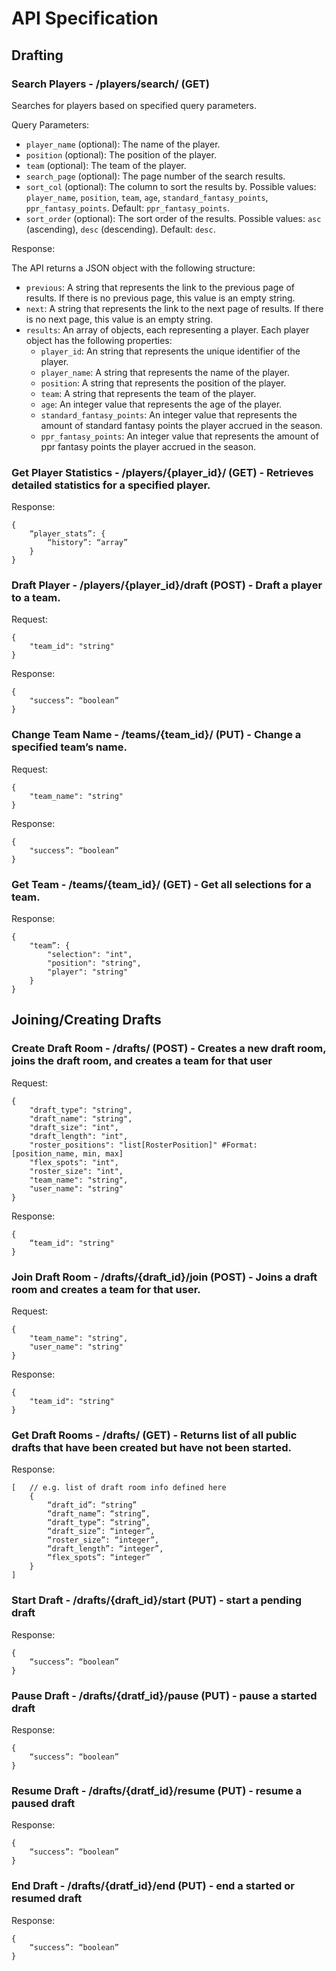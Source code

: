 # API Specification

## Drafting

### Search Players - /players/search/ (GET)
Searches for players based on specified query parameters.

Query Parameters:

- `player_name` (optional): The name of the player.
- `position` (optional): The position of the player.
- `team` (optional): The team of the player.
- `search_page` (optional): The page number of the search results.
- `sort_col` (optional): The column to sort the results by. Possible values: `player_name`, `position`, `team`, `age`, `standard_fantasy_points`, `ppr_fantasy_points`. Default: `ppr_fantasy_points`.
- `sort_order` (optional): The sort order of the results. Possible values: `asc` (ascending), `desc` (descending). Default: `desc`.

Response:

The API returns a JSON object with the following structure:

- `previous`: A string that represents the link to the previous page of results. If there is no previous page, this value is an empty string.
- `next`: A string that represents the link to the next page of results. If there is no next page, this value is an empty string.
- `results`: An array of objects, each representing a player. Each player object has the following properties:
    - `player_id`: An string that represents the unique identifier of the player.
    - `player_name`: A string that represents the name of the player.
    - `position`: A string that represents the position of the player.
    - `team`: A string that represents the team of the player.
    - `age`: An integer value that represents the age of the player.
    - `standard_fantasy_points`: An integer value that represents the amount of standard fantasy points the player accrued in the season.
    - `ppr_fantasy_points`: An integer value that represents the amount of ppr fantasy points the player accrued in the season.

### Get Player Statistics - /players/{player_id}/ (GET) - Retrieves detailed statistics for a specified player.

Response:
~~~
{
	“player_stats”: {
		“history”: “array”
	}
}
~~~

### Draft Player - /players/{player_id}/draft (POST) - Draft a player to a team.

Request:
~~~
{
	"team_id": "string"
}
~~~

Response:
~~~
{
	"success”: “boolean”
}
~~~

### Change Team Name - /teams/{team_id}/ (PUT) - Change a specified team’s name.

Request:
~~~
{
	"team_name": "string"
}
~~~

Response:
~~~
{
	"success”: “boolean”
}
~~~

### Get Team - /teams/{team_id}/ (GET) - Get all selections for a team.

Response:
~~~
{
	"team”: {
		"selection": "int",
		"position": "string",
		"player": "string"
	}
}
~~~

## Joining/Creating Drafts

### Create Draft Room - /drafts/ (POST) - Creates a new draft room, joins the draft room, and creates a team for that user

Request:
~~~
{
	"draft_type": "string",
	"draft_name": "string",
	"draft_size": "int",
	"draft_length": "int",
	"roster_positions": "list[RosterPosition]" #Format: [position_name, min, max]
	"flex_spots": "int",
	"roster_size": "int",
	"team_name": "string",
	"user_name": "string"
}
~~~

Response:
~~~
{
 	“team_id": "string"
}
~~~

### Join Draft Room - /drafts/{draft_id}/join (POST) - Joins a draft room and creates a team for that user. 

Request:
~~~
{
	"team_name": "string",
	"user_name": "string"
}
~~~

Response:
~~~
{
	"team_id": "string"
}
~~~

### Get Draft Rooms - /drafts/ (GET) - Returns list of all public drafts that have been created but have not been started.

Response:
~~~
[	// e.g. list of draft room info defined here
	{	
		“draft_id”: “string”
		“draft_name”: “string”,
		“draft_type”: “string”,
		“draft_size”: “integer”,
		“roster_size”: “integer”,
		“draft_length”: “integer”,
		“flex_spots”: “integer”
	}
]
~~~

### Start Draft - /drafts/{draft_id}/start (PUT) - start a pending draft

Response:
~~~
{
	“success”: “boolean”
}
~~~

### Pause Draft - /drafts/{dratf_id}/pause (PUT) - pause a started draft

Response:
~~~
{
	“success”: “boolean”
}
~~~

### Resume Draft - /drafts/{dratf_id}/resume (PUT) - resume a paused draft

Response:
~~~
{
	“success”: “boolean”
}
~~~

### End Draft - /drafts/{dratf_id}/end (PUT) - end a started or resumed draft

Response:
~~~
{
	“success”: “boolean”
}
~~~

